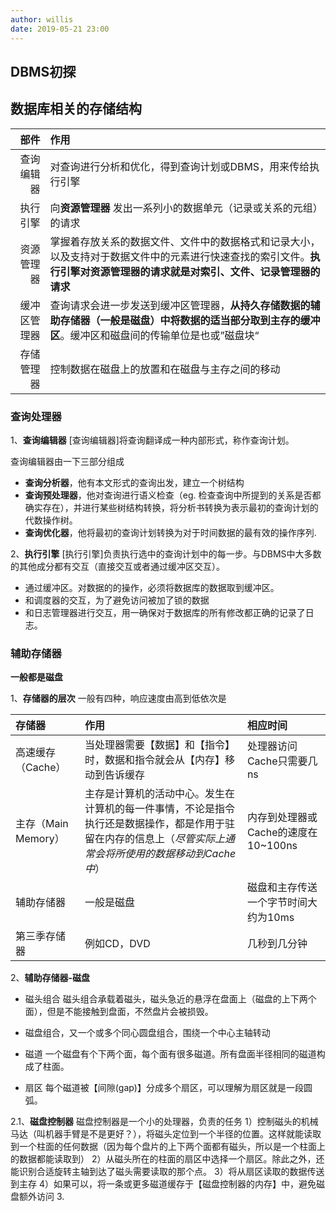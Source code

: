 ```yaml
---
author: willis
date: 2019-05-21 23:00
---
```

## DBMS初探

## 数据库相关的存储结构

部件|作用
----:|:---
查询编辑器|对查询进行分析和优化，得到查询计划或DBMS，用来传给执行引擎
执行引擎|向**资源管理器** 发出一系列小的数据单元（记录或关系的元组）的请求
资源管理器|掌握着存放关系的数据文件、文件中的数据格式和记录大小，以及支持对于数据文件中的元素进行快速查找的索引文件。**执行引擎对资源管理器的请求就是对索引、文件、记录管理器的请求**
缓冲区管理器|查询请求会进一步发送到缓冲区管理器，**从持久存储数据的辅助存储器（一般是磁盘）中将数据的适当部分取到主存的缓冲区**。缓冲区和磁盘间的传输单位是也或”磁盘块“
存储管理器|控制数据在磁盘上的放置和在磁盘与主存之间的移动

### 查询处理器

1、**查询编辑器**
[查询编辑器]将查询翻译成一种内部形式，称作查询计划。

查询编辑器由一下三部分组成

- **查询分析器**，他有本文形式的查询出发，建立一个树结构
- **查询预处理器**，他对查询进行语义检查（eg. 检查查询中所提到的关系是否都确实存在），并进行某些树结构转换，将分析书转换为表示最初的查询计划的代数操作树。
- **查询优化器**，他将最初的查询计划转换为对于时间数据的最有效的操作序列.

2、**执行引擎**
[执行引擎]负责执行选中的查询计划中的每一步。与DBMS中大多数的其他成分都有交互（直接交互或者通过缓冲区交互）。
- 通过缓冲区。对数据的的操作，必须将数据库的数据取到缓冲区。
- 和调度器的交互，为了避免访问被加了锁的数据
- 和日志管理器进行交互，用一确保对于数据库的所有修改都正确的记录了日志。



### 辅助存储器

**一般都是磁盘**

1、**存储器的层次**
一般有四种，响应速度由高到低依次是

存储器|作用|相应时间
:---|:---|:---
高速缓存（Cache）|当处理器需要【数据】和【指令】时，数据和指令就会从【内存】移动到告诉缓存|处理器访问Cache只需要几ns
主存（Main Memory）|主存是计算机的活动中心。发生在计算机的每一件事情，不论是指令执行还是数据操作，都是作用于驻留在内存的信息上（*尽管实际上通常会将所使用的数据移动到Cache中*）|内存到处理器或Cache的速度在10~100ns
辅助存储器|一般是磁盘|磁盘和主存传送一个字节时间大约为10ms
第三季存储器|例如CD，DVD|几秒到几分钟

2、**辅助存储器-磁盘**
- 磁头组合
	磁头组合承载着磁头，磁头急近的悬浮在盘面上（磁盘的上下两个面），但是不能接触到盘面，不然盘片会被损毁。

- 磁盘组合，又一个或多个同心圆盘组合，围绕一个中心主轴转动
- 磁道
	一个磁盘有个下两个面，每个面有很多磁道。所有盘面半径相同的磁道构成了柱面。
	
- 扇区 每个磁道被【间隙(gap)】分成多个扇区，可以理解为扇区就是一段圆弧。

2.1、**磁盘控制器**
磁盘控制器是一个小的处理器，负责的任务
1）控制磁头的机械马达（叫机器手臂是不是更好？），将磁头定位到一个半径的位置。这样就能读取到一个柱面的任何数据（因为每个盘片的上下两个面都有磁头，所以是一个柱面上的数据都能读取到）
2）从磁头所在的柱面的扇区中选择一个扇区。除此之外，还能识别合适旋转主轴到达了磁头需要读取的那个点。
3）将从扇区读取的数据传送到主存
4）如果可以，将一条或更多磁道缓存于【磁盘控制器的内存】中，避免磁盘额外访问
3.

